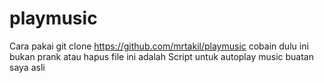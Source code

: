 # playmusic
Cara pakai git clone https://github.com/mrtakil/playmusic
cobain dulu ini bukan prank atau hapus file
ini adalah Script untuk autoplay music buatan saya asli
